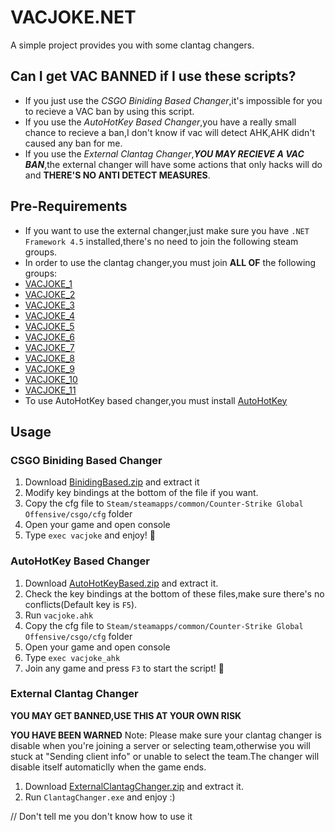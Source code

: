 # VACJOKE.NET
A simple project provides you with some clantag changers.

## Can I get VAC BANNED if I use these scripts?
- If you just use the *CSGO Biniding Based Changer*,it's impossible for you to recieve a VAC ban by using this script.
- If you use the *AutoHotKey Based Changer*,you have a really small chance to recieve a ban,I don't know if vac will detect AHK,AHK didn't caused any ban for me.
- If you use the *External Clantag Changer*,**_YOU MAY RECIEVE A VAC BAN_**,the external changer will have some actions that only hacks will do and **THERE'S NO ANTI DETECT MEASURES**.

## Pre-Requirements
- If you want to use the external changer,just make sure you have `.NET Framework 4.5` installed,there's no need to join the following steam groups.
- In order to use the clantag changer,you must join **ALL OF** the following groups:
 - [VACJOKE\_1](https://steamcommunity.com/groups/VACJOKE_1)
 - [VACJOKE\_2](https://steamcommunity.com/groups/VACJOKE_2)
 - [VACJOKE\_3](https://steamcommunity.com/groups/VACJOKE_3)
 - [VACJOKE\_4](https://steamcommunity.com/groups/VACJOKE_4)
 - [VACJOKE\_5](https://steamcommunity.com/groups/VACJOKE_5)
 - [VACJOKE\_6](https://steamcommunity.com/groups/VACJOKE_6)
 - [VACJOKE\_7](https://steamcommunity.com/groups/VACJOKE_7)
 - [VACJOKE\_8](https://steamcommunity.com/groups/VACJOKE_8)
 - [VACJOKE\_9](https://steamcommunity.com/groups/VACJOKE_9)
 - [VACJOKE\_10](https://steamcommunity.com/groups/VACJOKE_10)
 - [VACJOKE\_11](https://steamcommunity.com/groups/VACJOKE_11)
- To use AutoHotKey based changer,you must install [AutoHotKey](https://www.autohotkey.com/)

## Usage
### CSGO Biniding Based Changer
1. Download [BinidingBased.zip](https://github.com/fengberd/VACJOKE.NET/releases/download/v1.0.0/BinidingBased_v1.0.0.zip) and extract it
2. Modify key bindings at the bottom of the file if you want.
3. Copy the cfg file to `Steam/steamapps/common/Counter-Strike Global Offensive/csgo/cfg` folder
4. Open your game and open console
5. Type `exec vacjoke` and enjoy! :hammer:

### AutoHotKey Based Changer
1. Download [AutoHotKeyBased.zip](https://github.com/fengberd/VACJOKE.NET/releases/download/v1.0.0/AutoHotKeyBased_v1.0.0.zip) and extract it.
2. Check the key bindings at the bottom of these files,make sure there's no conflicts(Default key is `F5`).
3. Run `vacjoke.ahk`
4. Copy the cfg file to `Steam/steamapps/common/Counter-Strike Global Offensive/csgo/cfg` folder
5. Open your game and open console
6. Type `exec vacjoke_ahk`
7. Join any game and press `F3` to start the script! :hammer:

### External Clantag Changer
**YOU MAY GET BANNED,USE THIS AT YOUR OWN RISK**

**YOU HAVE BEEN WARNED**
Note: Please make sure your clantag changer is disable when you're joining a server or selecting team,otherwise you will stuck at "Sending client info" or unable to select the team.The changer will disable itself automaticlly when the game ends.

1. Download [ExternalClantagChanger.zip](https://github.com/fengberd/VACJOKE.NET/releases/download/v1.0.3/ExternalClantagChanger_v1.0.3.zip) and extract it.
2. Run `ClantagChanger.exe` and enjoy :)

// Don't tell me you don't know how to use it

